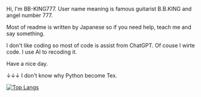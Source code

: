Hi, I'm BB-KING777. User name meaning is famous guitarist B.B.KING and angel number 777.

Most of readme is written by Japanese so if you need help, teach me and say something.

I don't like coding so most of code is assist from ChatGPT. Of couse I wirte code. I use AI to recoding it.

Have a nice day.

↓↓↓ I don't know why Python become Tex.



[![Top Langs](https://github-readme-stats.vercel.app/api/top-langs/?username=BB-KING777&layout=compact&theme=dark)](https://github.com/anuraghazra/github-readme-stats)

